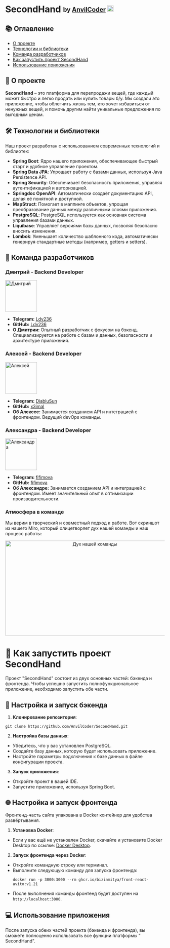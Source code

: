 # SecondHand <sub><sup>by [AnvilCoder](https://github.com/AnvilCoder) <img alt="AnvilCoder Logo" height="20" src="https://github.com/AnvilCoder/SecondHand/assets/124284597/d6e40489-986e-42b2-be2c-67c8087a0714" width="20"/></sup></sub>

## 📚 Оглавление

- [О проекте](#-о-проекте)
- [Технологии и библиотеки](#-технологии-и-библиотеки)
- [Команда разработчиков](#-команда-разработчиков)
- [Как запустить проект SecondHand](#-как-запустить-проект-secondhand)
- [Использование приложения](#-использование-приложения)

## 🌟 О проекте

**SecondHand** – это платформа для перепродажи вещей, где каждый может быстро и легко продать или купить товары б/у. Мы
создали это приложение, чтобы облегчить жизнь тем, кто хочет избавиться от ненужных вещей, и помочь другим найти
уникальные предложения по выгодным ценам.

## 🛠 Технологии и библиотеки

Наш проект разработан с использованием современных технологий и библиотек:

- **Spring Boot**: Ядро нашего приложения, обеспечивающее быстрый старт и удобное управление проектом.
- **Spring Data JPA**: Упрощает работу с базами данных, используя Java Persistence API.
- **Spring Security**: Обеспечивает безопасность приложения, управляя аутентификацией и авторизацией.
- **Springdoc OpenAPI**: Автоматически создаёт документацию API, делая её понятной и доступной.
- **MapStruct**: Помогает в маппинге объектов, упрощая преобразование данных между различными слоями приложения.
- **PostgreSQL**: PostgreSQL используется как основная система управления базами данных.
- **Liquibase**: Управляет версиями базы данных, позволяя безопасно вносить изменения.
- **Lombok**: Уменьшает количество шаблонного кода, автоматически генерируя стандартные методы (например, getters и
  setters).

## 👥 Команда разработчиков

### Дмитрий - Backend Developer

<img alt="Дмитрий" height="100" src="https://github.com/AnvilCoder/SecondHand/assets/124284597/9bde744c-34f9-4e3f-8350-9d0b38fd517f" width="100"/>

- **Telegram:** [Ldv236](https://t.me/Ldv236)
- **GitHub:** [Ldv236](https://github.com/Ldv236)
- **О Дмитрии:** Опытный разработчик с фокусом на бэкенд.
  Специализируется на работе с базам и данных, безопасности и архитектуре приложений.

### Алексей - Backend Developer

<img alt="Алексей" height="100" src="https://github.com/AnvilCoder/SecondHand/assets/124284597/3ceecff6-c8bd-4491-9061-0366870cc1cd" width="100"/>

- **Telegram:** [DiabluSun](https://t.me/DiabluSun)
- **GitHub:** [x3imal](https://github.com/x3imal)
- **Об Алексее:** Занимается созданием API и интеграцией с фронтендом. Ведущий devOps команды.

### Александра - Backend Developer

<img alt="Александра" height="100" src="https://github.com/AnvilCoder/SecondHand/assets/124284597/25daaf71-9a02-42f6-8c57-f0d6b90f5f7a" width="100"/>

- **Telegram:** [fifimova](https://t.me/fifimova)
- **GitHub:** [fifimova](https://github.com/fifimova)
- **Об Александре:** Занимается созданием API и интеграцией с фронтендом. Имеет значительный опыт в оптимизации
  производительности.

### Атмосфера в команде

Мы верим в творческий и совместный подход к работе.
Вот скриншот из нашего Miro, который олицетворяет дух нашей команды и наш процесс работы:

<p align="center">
  <img alt="Дух нашей команды" height="300" src="https://github.com/AnvilCoder/SecondHand/assets/124284597/396d882e-31b7-400b-b64d-7231242ebc40" width="550"/>
</p>

# 🚀 Как запустить проект SecondHand

Проект "SecondHand" состоит из двух основных частей: бэкенда и фронтенда. Чтобы успешно запустить полнофункциональное
приложение, необходимо запустить обе части.

## 🔧 Настройка и запуск бэкенда

1. **Клонирование репозитория**:

  ```
  git clone https://github.com/AnvilCoder/SecondHand.git
  ```

2. **Настройка базы данных**:

- Убедитесь, что у вас установлен PostgreSQL.
- Создайте базу данных, которую будет использовать приложение.
- Настройте параметры подключения к базе данных в файле конфигурации проекта.

3. **Запуск приложения**:

- Откройте проект в вашей IDE.
- Запустите приложение, используя Spring Boot.

## 🌐 Настройка и запуск фронтенда

Фронтенд-часть сайта упакована в Docker контейнер для удобства развёртывания.

1. **Установка Docker**:

- Если у вас ещё не установлен Docker, скачайте и установите Docker Desktop по
  ссылке: [Docker Desktop](https://www.docker.com/products/docker-desktop/).

2. **Запуск фронтенда через Docker**:

- Откройте командную строку или терминал.
- Выполните следующую команду для запуска фронтенда:
  ```
  docker run -p 3000:3000 --rm ghcr.io/bizinmitya/front-react-avito:v1.21
  ```
- После выполнения команды фронтенд будет доступен на `http://localhost:3000`.

## 💻 Использование приложения

После запуска обеих частей проекта (бэкенда и фронтенда), вы сможете полноценно использовать все функции платформы "
SecondHand".
